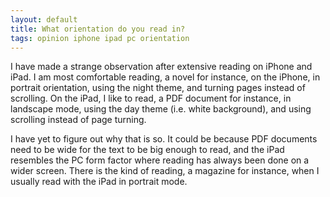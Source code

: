 ```yaml
---
layout: default
title: What orientation do you read in?
tags: opinion iphone ipad pc orientation
---
```


I have made a strange observation after extensive reading on iPhone and iPad. I am most comfortable reading, a novel for instance, on the iPhone, in portrait orientation, using the night theme, and turning pages instead of scrolling. On the iPad, I like to read, a PDF document for instance, in landscape mode, using the day theme (i.e. white background), and using scrolling instead of page turning.

I have yet to figure out why that is so. It could be because PDF documents need to be wide for the text to be big enough to read, and the iPad resembles the PC form factor where reading has always been done on a wider screen. There is the kind of reading, a magazine for instance, when I usually read with the iPad in portrait mode.
